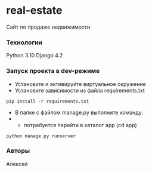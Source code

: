 # real-estate
Сайт по продаже недвижимости

### Технологии

Python 3.10
Django 4.2

### Запуск проекта в dev-режиме

- Установите и активируйте виртуальное окружение
- Установите зависимости из файла requirements.txt
```
pip install -r requirements.txt
```
- В папке с файлом manage.py выполните команду:
- * потребуется перейти в каталог app (cd app)
```
python manage.py runserver
```
### Авторы

Алексей
